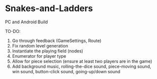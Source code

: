 # Snakes-and-Ladders
PC and Android Build

TO-DO:
1. Go through feedback (GameSettings, Route)
2. Fix random level generation
3. Instantiate the playing field (nodes)
4. Enumerator for player type
5. Allow for piece selection (ensure at least two players are in the game)
6. Add background music, rolling-the-dice sound, piece-moving sound, win sound, button-click sound, going-up/down sound
